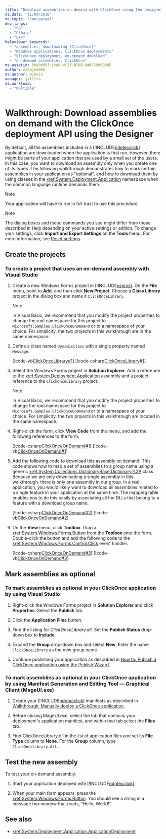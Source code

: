 ```yaml
---
title: "Download assemblies on demand with ClickOnce using the designer"
ms.date: "11/04/2016"
ms.topic: "conceptual"
dev_langs:
  - "VB"
  - "CSharp"
  - "C++"
helpviewer_keywords:
  - "assemblies, downloading [ClickOnce]"
  - "Windows applications, ClickOnce deployments"
  - "ClickOnce deployment, on-demand download"
  - "on-demand assemblies, ClickOnce"
ms.assetid: 59a0dd5f-1cab-4f2f-b780-0ab7399905d5
author: mikejo5000
ms.author: mikejo
manager: jillfra
ms.workload:
  - "multiple"
---
```

# Walkthrough: Download assemblies on demand with the ClickOnce deployment API using the Designer
By default, all the assemblies included in a [!INCLUDE[ndptecclick](../deployment/includes/ndptecclick_md.md)] application are downloaded when the application is first run. However, there might be parts of your application that are used by a small set of the users. In this case, you want to download an assembly only when you create one of its types. The following walkthrough demonstrates how to mark certain assemblies in your application as "optional", and how to download them by using classes in the <xref:System.Deployment.Application> namespace when the common language runtime demands them.

> [!NOTE]
> Your application will have to run in full trust to use this procedure.

> [!NOTE]
> The dialog boxes and menu commands you see might differ from those described in Help depending on your active settings or edition. To change your settings, click **Import and Export Settings** on the **Tools** menu. For more information, see [Reset settings](../ide/environment-settings.md#reset-settings).

## Create the projects

### To create a project that uses an on-demand assembly with Visual Studio

1. Create a new Windows Forms project in [!INCLUDE[vsprvs](../code-quality/includes/vsprvs_md.md)]. On the **File** menu, point to **Add**, and then click **New Project**. Choose a **Class Library** project in the dialog box and name it `ClickOnceLibrary`.

   > [!NOTE]
   > In Visual Basic, we recommend that you modify the project properties to change the root namespace for this project to `Microsoft.Samples.ClickOnceOnDemand` or to a namespace of your choice. For simplicity, the two projects in this walkthrough are in the same namespace.

2. Define a class named `DynamicClass` with a single property named `Message`.

    [!code-vb[ClickOnceLibrary#1](../deployment/codesnippet/VisualBasic/walkthrough-downloading-assemblies-on-demand-with-the-clickonce-deployment-api-using-the-designer_1.vb)]
    [!code-csharp[ClickOnceLibrary#1](../deployment/codesnippet/CSharp/walkthrough-downloading-assemblies-on-demand-with-the-clickonce-deployment-api-using-the-designer_1.cs)]

3. Select the Windows Forms project in **Solution Explorer**. Add a reference to the <xref:System.Deployment.Application> assembly and a project reference to the `ClickOnceLibrary` project.

   > [!NOTE]
   > In Visual Basic, we recommend that you modify the project properties to change the root namespace for this project to `Microsoft.Samples.ClickOnceOnDemand` or to a namespace of your choice. For simplicity, the two projects in this walkthrough are located in the same namespace.

4. Right-click the form, click **View Code** from the menu, and add the following references to the form.

    [!code-csharp[ClickOnceOnDemand#1](../deployment/codesnippet/CSharp/walkthrough-downloading-assemblies-on-demand-with-the-clickonce-deployment-api-using-the-designer_2.cs)]
    [!code-vb[ClickOnceOnDemand#1](../deployment/codesnippet/VisualBasic/walkthrough-downloading-assemblies-on-demand-with-the-clickonce-deployment-api-using-the-designer_2.vb)]

5. Add the following code to download this assembly on demand. This code shows how to map a set of assemblies to a group name using a generic <xref:System.Collections.DictionaryBase.Dictionary%2A> class. Because we are only downloading a single assembly in this walkthrough, there is only one assembly in our group. In a real application, you would likely want to download all assemblies related to a single feature in your application at the same time. The mapping table enables you to do this easily by associating all the DLLs that belong to a feature with a download group name.

    [!code-csharp[ClickOnceOnDemand#2](../deployment/codesnippet/CSharp/walkthrough-downloading-assemblies-on-demand-with-the-clickonce-deployment-api-using-the-designer_3.cs)]
    [!code-vb[ClickOnceOnDemand#2](../deployment/codesnippet/VisualBasic/walkthrough-downloading-assemblies-on-demand-with-the-clickonce-deployment-api-using-the-designer_3.vb)]

6. On the **View** menu, click **Toolbox**. Drag a <xref:System.Windows.Forms.Button> from the **Toolbox** onto the form. Double-click the button and add the following code to the <xref:System.Windows.Forms.Control.Click> event handler.

    [!code-csharp[ClickOnceOnDemand#3](../deployment/codesnippet/CSharp/walkthrough-downloading-assemblies-on-demand-with-the-clickonce-deployment-api-using-the-designer_4.cs)]
    [!code-vb[ClickOnceOnDemand#3](../deployment/codesnippet/VisualBasic/walkthrough-downloading-assemblies-on-demand-with-the-clickonce-deployment-api-using-the-designer_4.vb)]

## Mark assemblies as optional

### To mark assemblies as optional in your ClickOnce application by using Visual Studio

1. Right-click the Windows Forms project in **Solution Explorer** and click **Properties**. Select the **Publish** tab.

2. Click the **Application Files** button.

3. Find the listing for *ClickOnceLibrary.dll*. Set the **Publish Status** drop-down box to **Include**.

4. Expand the **Group** drop-down box and select **New**. Enter the name `ClickOnceLibrary` as the new group name.

5. Continue publishing your application as described in [How to: Publish a ClickOnce application using the Publish Wizard](../deployment/how-to-publish-a-clickonce-application-using-the-publish-wizard.md).

### To mark assemblies as optional in your ClickOnce application by using Manifest Generation and Editing Tool — Graphical Client (MageUI.exe)

1. Create your [!INCLUDE[ndptecclick](../deployment/includes/ndptecclick_md.md)] manifests as described in [Walkthrough: Manually deploy a ClickOnce application](../deployment/walkthrough-manually-deploying-a-clickonce-application.md).

2. Before closing MageUI.exe, select the tab that contains your deployment's application manifest, and within that tab select the **Files** tab.

3. Find ClickOnceLibrary.dll in the list of application files and set its **File Type** column to **None**. For the **Group** column, type `ClickOnceLibrary.dll`.

## Test the new assembly

To test your on-demand assembly:

1. Start your application deployed with [!INCLUDE[ndptecclick](../deployment/includes/ndptecclick_md.md)].

2. When your main form appears, press the <xref:System.Windows.Forms.Button>. You should see a string in a message box window that reads, "Hello, World!"

## See also

- <xref:System.Deployment.Application.ApplicationDeployment>
